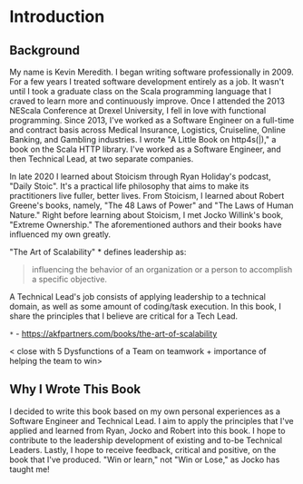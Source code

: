 # Introduction

## Background

My name is Kevin Meredith. I began writing software professionally in 2009. For a few years I treated software
development entirely as a job. It wasn't until I took a graduate class on the Scala programming language that I
craved to learn more and continuously improve. Once I attended the 2013 NEScala Conference at Drexel University, I fell
in love with functional programming. Since 2013, I've worked as a Software Engineer on a full-time and contract basis
across Medical Insurance, Logistics, Cruiseline, Online Banking, and Gambling industries. I wrote "A Little Book on
http4s(|)," a book on the Scala HTTP library. I've worked as a Software Engineer, and then Technical Lead, at two
separate companies.

In late 2020 I learned about Stoicism through Ryan Holiday's podcast, "Daily Stoic". It's a practical life philosophy
that aims to make its practitioners live fuller, better lives. From Stoicism, I learned about Robert Greene's books,
namely, "The 48 Laws of Power" and "The Laws of Human Nature." Right before learning about Stoicism, I met Jocko
Willink's book, "Extreme Ownership." The aforementioned authors and their books have influenced my own greatly.

"The Art of Scalability" * defines leadership as:

> influencing the behavior of an organization or a person to accomplish a specific objective.

A Technical Lead's job consists of applying leadership to a technical domain, as well as some amount
of coding/task execution. In this book, I share the principles that I believe are critical for a Tech Lead.

`*` - https://akfpartners.com/books/the-art-of-scalability

< close with 5 Dysfunctions of a Team on teamwork + importance of helping the team to win>

## Why I Wrote This Book

I decided to write this book based on my own personal experiences as a Software Engineer and Technical Lead. I aim to
apply the principles that I've applied and learned from Ryan, Jocko and Robert into this book. I hope to contribute to
the leadership development of existing and to-be Technical Leaders. Lastly, I hope to receive feedback, critical and
positive, on the book that I've produced. "Win or learn," not "Win or Lose," as Jocko has taught me!